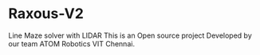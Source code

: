 # Raxous-V2
Line Maze solver with LIDAR 
This is an Open source project Developed by our team ATOM Robotics VIT Chennai. 
